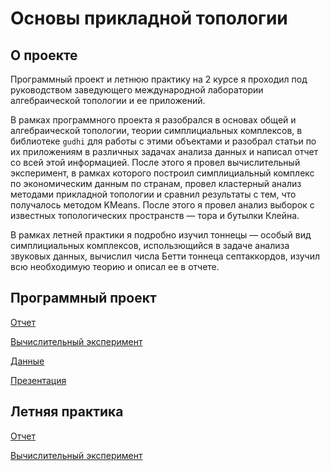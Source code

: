 # Основы прикладной топологии

## О проекте

Программный проект и летнюю практику на 2 курсе я проходил под руководством заведующего международной лаборатории алгебраической топологии и ее приложений. 

В рамках программного проекта я разобрался в основах общей и алгебраической топологии, теории симплициальных комплексов, в библиотеке `gudhi` для работы с этими объектами и разобрал статьи по их приложениям в различных задачах анализа данных и написал отчет со всей этой информацией. После этого я провел вычислительный эксперимент, в рамках которого построил симплициальный комплекс по экономическим данным по странам, провел кластерный анализ методами прикладной топологии и сравнил результаты с тем, что получалось методом KMeans. После этого я провел анализ выборок с известных топологических пространств — тора и бутылки Клейна. 

В рамках летней практики я подробно изучил тоннецы — особый вид симплициальных комплексов, использющийся в задаче анализа звуковых данных, вычислил числа Бетти тоннеца септаккордов, изучил всю необходимую теорию и описал ее в отчете.

## Программный проект

[Отчет](https://github.com/aefrt/project-topology/blob/main/Отчет_проект.pdf)

[Вычислительный эксперимент](https://github.com/aefrt/project-topology/blob/main/task.ipynb)

[Данные](https://github.com/aefrt/project-topology/blob/main/data.csv)

[Презентация](https://github.com/aefrt/project-topology/blob/main/example-beamer-HSE.pdf)

## Летняя практика

[Отчет](https://github.com/aefrt/project-topology/blob/main/Отчет_практика.pdf)

[Вычислительный эксперимент](https://github.com/aefrt/project-topology/blob/main/Untitled.ipynb)

